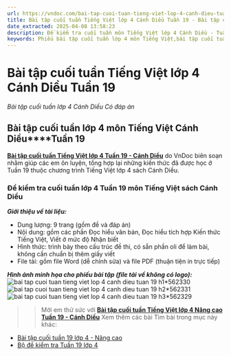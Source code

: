 ```yaml
---
url: https://vndoc.com/bai-tap-cuoi-tuan-tieng-viet-lop-4-canh-dieu-tuan-19-313677
title: Bài tập cuối tuần Tiếng Việt lớp 4 Cánh Diều Tuần 19 - Bài tập cuối tuần lớp 4 Cánh Diều Có đáp án - VnDoc.com
date_extracted: 2025-04-08 13:58:23
description: Đề kiểm tra cuối tuần môn Tiếng Việt lớp 4 Cánh Diều - Tuần 19 được VnDoc biên soạn nhằm giúp các em học sinh tham khảo, luyện tập kiến thức môn Tiếng Việt 4.
keywords: Phiếu bài tập cuối tuần lớp 4 môn Tiếng Việt,bài tập cuối tuần tiếng việt lớp 4 Cánh Diều tuần 19,phiếu bài tập tiếng việt lớp 4 tuần 19,Đề kiểm tra cuối tuần môn Tiếng Việt lớp 4 Tuần 19,Đề kiểm tra cuối tuần môn Tiếng Việt lớp 4,giải bài tập tiếng việt lớp 4,bài tập tiếng việt lớp 4,giải tiếng việt lớp 4,bài tập cuối tuần lớp 4,bài tập cuối tuần lớp 4 chân trời,phiếu bài tập cuối tuần lớp 4
---
```


# Bài tập cuối tuần Tiếng Việt lớp 4 Cánh Diều Tuần 19
 _Bài tập cuối tuần lớp 4 Cánh Diều Có đáp án_
## **Bài tập cuối tuần lớp 4 môn Tiếng Việt Cánh Diều****Tuần 19**
[**Bài tập cuối tuần Tiếng Việt lớp 4 Tuần 19 - Cánh Diều**](<https://vndoc.com/bai-tap-cuoi-tuan-tieng-viet-lop-4-canh-dieu-tuan-19-313677>) do VnDoc biên soạn nhằm giúp các em ôn luyện, tổng hợp lại những kiến thức đã được học ở Tuần 19 thuộc chương trình Tiếng Việt lớp 4 sách Cánh Diều.
### **Đề kiểm tra cuối tuần lớp 4 Tuần 19 môn Tiếng Việt sách Cánh Diều**
 _**Giới thiệu về tài liệu:**_
  * Dung lượng: 9 trang \(gồm đề và đáp án\)
  * Nội dung: gồm các phần Đọc hiểu văn bản, Đọc hiểu tích hợp Kiến thức Tiếng Việt, Viết ở mức độ Nhận biết
  * Hình thức: trình bày theo cấu trúc đề thi, có sẵn phần oli để làm bài, không cần chuẩn bị thêm giấy viết
  * File tải: gồm file Word \(dễ chỉnh sửa\) và file PDF \(thuận tiện in trực tiếp\)

_**Hình ảnh minh họa cho phiếu bài tập \(file tải về không có logo\):**_
![bai tap cuoi tuan tieng viet lop 4 canh dieu tuan 19 h1*562330](https://i.vdoc.vn/data/image/2024/01/08/bai-tap-cuoi-tuan-tieng-viet-lop-4-canh-dieu-tuan-19-h1.jpg)![bai tap cuoi tuan tieng viet lop 4 canh dieu tuan 19 h2*562331](https://i.vdoc.vn/data/image/2024/01/08/bai-tap-cuoi-tuan-tieng-viet-lop-4-canh-dieu-tuan-19-h2.jpg)![bai tap cuoi tuan tieng viet lop 4 canh dieu tuan 19 h3*562329](https://i.vdoc.vn/data/image/2024/01/08/bai-tap-cuoi-tuan-tieng-viet-lop-4-canh-dieu-tuan-19-h3.jpg)
>> Mời em thử sức với [**Bài tập cuối tuần Tiếng Việt lớp 4 Nâng cao Tuần 19 - Cánh Diều**](<https://vndoc.com/bai-tap-cuoi-tuan-tieng-viet-lop-4-canh-dieu-tuan-19-nang-cao-313679>)
Xem thêm các bài Tìm bài trong mục này khác:
  * [Bài tập cuối tuần 19 lớp 4 - Nâng cao](</bai-tap-cuoi-tuan-tieng-viet-lop-4-canh-dieu-tuan-19-nang-cao-313679>)
  * [Bộ đề kiểm tra Tuần 19 lớp 4](</bo-de-kiem-tra-cuoi-tuan-tieng-viet-lop-4-canh-dieu-tuan-19-313683>)

